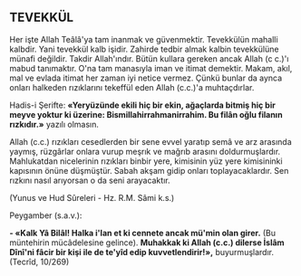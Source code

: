 ## TEVEKKÜL

Her işte Allah Teâlâ'ya tam inanmak ve güvenmektir. Tevekkülün mahalli kalbdir. Ya­ni tevekkül kalb işidir. Zahirde tedbir almak kalbin tevekkülüne münafi değildir. Takdir Allah'ındır. Bütün kullara gereken ancak Allah (c c.)'ı mabud tanımaktır. O'na tam manasıyla iman ve itimat demektir. Makam, akıl, mal ve evlada itimat her zaman iyi netice vermez. Çünkü bunlar da aynca onları halkeden rızıklarını tekeffül eden Allah (c.c.)'a muhtaçdırlar.

Hadis-i Şerifte: **«Yeryüzünde ekili hiç bir ekin, ağaçlarda bitmiş hiç bir meyve yoktur ki üzerine: Bismillahirrahmanirrahim. Bu filân oğ­lu filanın rızkıdır.»** yazılı olmasın.

Allah (c.c.) rızıkları cesedlerden bir sene evvel yaratıp semâ ve arz arasında yaymış, rüzgârlar onlara vurup meşrık ve mağrıb arasını doldurmuşlardır. Mahlukatdan nicelerinin rızık­ları binbir yere, kimisinin yüz yere kimisininki kapısının önüne düşmüştür. Sabah akşam gidip onları toplayacaklardır. Sen rızkını nasıl arı­yorsan o da seni arayacaktır.

(Yunus ve Hud Sûreleri - Hz. R.M. Sâmi k.s.)

Peygamber (s.a.v.):

**- «Kalk Yâ Bilâl! Halka i'lan et ki cennete ancak mü'min olan girer.** (Bu müntehirin mücâdelesine gelince). **Muhakkak ki Allah (c.c.) dilerse İslâm Dînî'ni fâcir bir kişi ile de te'yîd edip kuvvetlendirir!»,** buyurmuşlardır. (Tecrîd, 10/269)
